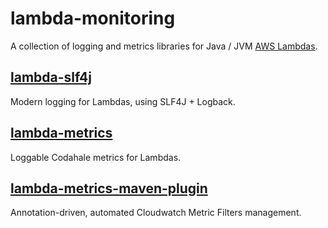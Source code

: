 # lambda-monitoring

A collection of logging and metrics libraries for Java / JVM [AWS Lambdas](https://aws.amazon.com/lambda/).

## [lambda-slf4j](lambda-slf4j/README.md)

Modern logging for Lambdas, using SLF4J + Logback.

## [lambda-metrics](lambda-metrics/README.md)

Loggable Codahale metrics for Lambdas.

## [lambda-metrics-maven-plugin](lambda-metrics-maven-plugin/README.md)

Annotation-driven, automated Cloudwatch Metric Filters management.
